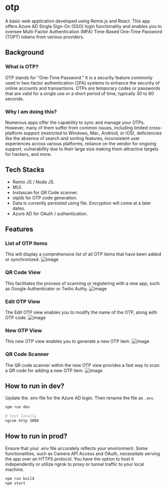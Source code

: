 # otp

A basic web application developed using Remix.js and React. This app offers Azure AD Single Sign-On (SSO) login functionality and enables you to oversee Multi-Factor Authentication (MFA) Time-Based One-Time Password (TOPT) tokens from various providers.

## Background

### What is OTP?

OTP stands for "One-Time Password." It is a security feature commonly used in two-factor authentication (2FA) systems to enhance the security of online accounts and transactions. OTPs are temporary codes or passwords that are valid for a single use or a short period of time, typically 30 to 60 seconds.

### Why I am doing this?

Numerous apps offer the capability to sync and manage your OTPs. However, many of them suffer from common issues, including limited cross-platform support (restricted to Windows, Mac, Android, or iOS), deficiencies like the absence of search and sorting features, inconsistent user experiences across various platforms, reliance on the vendor for ongoing support, vulnerability due to their large size making them attractive targets for hackers, and more.

## Tech Stacks

- Remix JS / Node JS.
- MUI.
- Instascan for QR Code scanner.
- otplib for OTP code generation.
- Data is currently persisted using file. Encryption will come at a later dates.
- Azure AD for OAuth / authentication.

## Features

### List of OTP Items

This will display a comprehensive list of all OTP items that have been added or synchronized.
![image](https://github.com/synle/otp/assets/3792401/9866c83d-6266-4f07-baf1-b4a32a3c0164)

### QR Code View

This facilitates the process of scanning or registering with a new app, such as Google Authenticator or Twilio Authy.
![image](https://github.com/synle/otp/assets/3792401/2d37c191-ba2a-4e6a-9e2b-c5db90b77d52)

### Edit OTP View

The Edit OTP view enables you to modify the name of the OTP, along with OTP code.
![image](https://github.com/synle/otp/assets/3792401/d2af4f61-3f03-4217-8d5d-1cfd0bf48e69)

### New OTP View

This new OTP view enables you to generate a new OTP item.
![image](https://github.com/synle/otp/assets/3792401/99a3464e-823d-4a37-9bbb-ca9b3c3f30f9)

### QR Code Scanner

The QR code scanner within the new OTP view provides a fast way to scan a QR code for adding a new OTP item.
![image](https://github.com/synle/otp/assets/3792401/c144b1f6-54c3-4d60-a768-c6cf2bbe1168)

## How to run in dev?

Update the .env file for the Azure AD login. Then rename the file as `.env`.

```bash
npm run dev

# test locally
ngrok http 3000
```

## How to run in prod?

Ensure that your .env file accurately reflects your environment. Some functionalities, such as Camera API Access and OAuth, necessitate serving the app over an HTTPS protocol. You have the option to host it independently or utilize ngrok to proxy or tunnel traffic to your local machine.

```bash
npm run build
npm start
```
